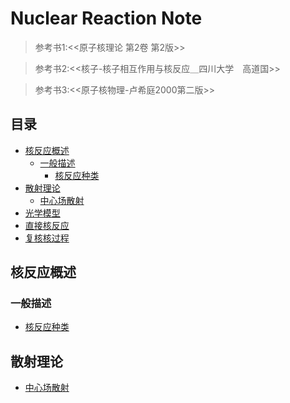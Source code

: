 # Nuclear Reaction Note 

> 参考书1:<<原子核理论 第2卷 第2版>>

> 参考书2:<<核子-核子相互作用与核反应＿四川大学　高道国>>

> 参考书3:<<原子核物理-卢希庭2000第二版>>



## 目录
- [核反应概述](#核反应概述)
  - [一般描述](#一般描述)
    - [核反应种类](#核反应种类)
- [散射理论](#散射理论)
  - [中心场散射](#中心场散射)
- [光学模型 ](#光学模型 )  
- [直接核反应](#直接核反应) 
- [复核核过程](#复核核过程) 

## 核反应概述
### 一般描述
* [核反应种类](https://github.com/Snailclimb/Java-Guide/blob/master/Java相关/Java基础知识.md)

## 散射理论
* [中心场散射](https://github.com/Pengjie-Li/NuclearReaction/1散射理论/1_1中心场散射.md)
